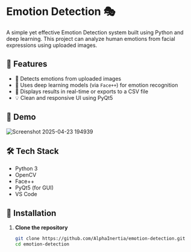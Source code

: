 # Emotion Detection 🎭

A simple yet effective Emotion Detection system built using Python and deep learning. This project can analyze human emotions from facial expressions using uploaded images.

## 🧠 Features

- 📸 Detects emotions from uploaded images
- 🧠 Uses deep learning models (via `Face++`) for emotion recognition
- 🧾 Displays results in real-time or exports to a CSV file
- 💡 Clean and responsive UI using PyQt5

## 🚀 Demo

![Screenshot 2025-04-23 194939](https://github.com/user-attachments/assets/702abc10-326d-4a73-a1bf-aabd3aa79806)

## 🛠️ Tech Stack

- Python 3
- OpenCV
- Face++
- PyQt5 (for GUI)
- VS Code

## 🧰 Installation

1. **Clone the repository**
   ```bash
   git clone https://github.com/AlphaInertia/emotion-detection.git
   cd emotion-detection
